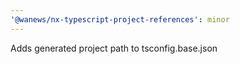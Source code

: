 ```yaml
---
'@wanews/nx-typescript-project-references': minor
---
```


Adds generated project path to tsconfig.base.json
